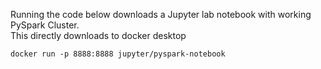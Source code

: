 Running the code below downloads a Jupyter lab notebook with working PySpark Cluster.
<br/>
This directly downloads to docker desktop

```docker run -p 8888:8888 jupyter/pyspark-notebook```

